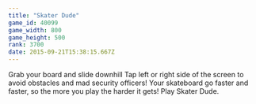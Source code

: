 ```yaml
---
title: "Skater Dude"
game_id: 40099
game_width: 800
game_height: 500
rank: 3700
date: 2015-09-21T15:38:15.667Z
---
```

Grab your board and slide downhill Tap left or right side of the screen to avoid obstacles and mad security officers! 
Your skateboard go faster and faster, so the more you play the harder it gets! Play Skater Dude.